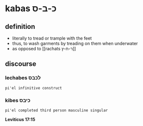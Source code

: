 # kabas כ-ב-ס

## definition

- literally to tread or trample with the feet
- thus, to wash garments by treading on them when underwater
- as opposed to [[rachats ר-ח-ץ]]

## discourse

### lechabes לכבס

	pi'el infinitive construct

### kibes כיבס

	pi'el completed third person masculine singular

**Leviticus 17:15**